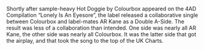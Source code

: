 Shortly after sample-heavy Hot Doggie by Colourbox appeared on the 4AD Compilation “Lonely Is An Eyesore”, the label released a collaborative single between Colourbox and label-mates AR Kane as a Double A-Side. The result was less of a collaboration than intended. One side was nearly all AR Kane, the other side was nearly all Colourbox. It was the latter side that got the airplay, and that took the song to the top of the UK Charts.
